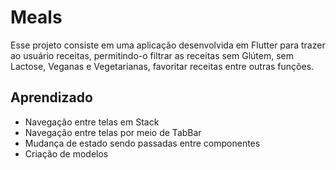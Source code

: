 # Meals

Esse projeto consiste em uma aplicação desenvolvida em Flutter para trazer ao usuário receitas, permitindo-o filtrar as receitas sem Glútem, sem Lactose, Veganas e Vegetarianas, favoritar receitas entre outras funções.

## Aprendizado

* Navegação entre telas em Stack
* Navegação entre telas por meio de TabBar
* Mudança de estado sendo passadas entre componentes
* Criação de modelos